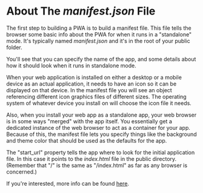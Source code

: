 # About The _manifest.json_ File

The first step to building a PWA is to build a manifest file. This file tells the browser some basic info about the PWA for when it runs in a "standalone" mode. It's typically named _manifest.json_ and it's in the root of your public folder.

You'll see that you can specify the name of the app, and some details about how it should look when it runs in standalone mode.

When your web application is installed on either a desktop or a mobile device as an actual application, it needs to have an icon so it can be displayed on that device. In the manifest file you will see an object referencing different icon graphics files of different sizes. The operating system of whatever device you install on will choose the icon file it needs.

Also, when you install your web app as a standalone app, your web browser is in some ways "merged" with the app itself. You essentially get a dedicated instance of the web browser to act as a container for your app. Because of this, the manifest file lets you specify things like the background and theme color that should be used as the defaults for the app.

The "start_url" property tells the app where to look for the initial application file. In this case it points to the _index.html_ file in the public directory. (Remember that "/" is the same as "/index.html" as far as any browser is concerned.)

If you're interested, more info can be found [here](https://web.dev/i18n/en/add-manifest/).
